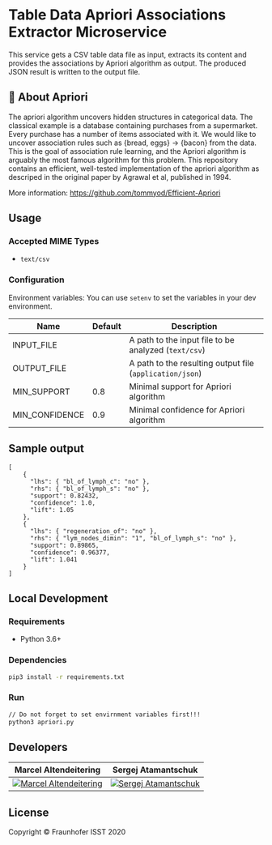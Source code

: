 # Table Data Apriori Associations Extractor Microservice

This service gets a CSV table data file as input, extracts its content and provides the
associations by Apriori algorithm as output. The produced JSON result is written to the output file.

## 🧠 About Apriori
The apriori algorithm uncovers hidden structures in categorical data. The classical example is a database containing purchases from a supermarket. Every purchase has a number of items associated with it. We would like to uncover association rules such as {bread, eggs} -> {bacon} from the data. This is the goal of association rule learning, and the Apriori algorithm is arguably the most famous algorithm for this problem. This repository contains an efficient, well-tested implementation of the apriori algorithm as descriped in the original paper by Agrawal et al, published in 1994.

More information: https://github.com/tommyod/Efficient-Apriori

## Usage

### Accepted MIME Types

+ `text/csv`

### Configuration

Environment variables:
You can use `setenv` to set the variables in your dev environment. 

Name | Default | Description
--- | --- | ---
INPUT_FILE || A path to the input file to be analyzed (`text/csv`)
OUTPUT_FILE || A path to the resulting output file (`application/json`)
MIN_SUPPORT  | 0.8 |  Minimal support for Apriori algorithm
MIN_CONFIDENCE  | 0.9 |  Minimal confidence for Apriori algorithm

## Sample output

```
[
    {
      "lhs": { "bl_of_lymph_c": "no" },
      "rhs": { "bl_of_lymph_s": "no" },
      "support": 0.82432,
      "confidence": 1.0,
      "lift": 1.05
    },
    {
      "lhs": { "regeneration_of": "no" },
      "rhs": { "lym_nodes_dimin": "1", "bl_of_lymph_s": "no" },
      "support": 0.89865,
      "confidence": 0.96377,
      "lift": 1.041
    }
]
```

## Local Development

### Requirements

+ Python 3.6+

### Dependencies

```bash
pip3 install -r requirements.txt
```

### Run

```bash
// Do not forget to set envirnment variables first!!!
python3 apriori.py
```

## Developers

|**Marcel Altendeitering**|**Sergej Atamantschuk**|
|:---:| :---:|
| [![Marcel Altendeitering](https://gitlab.cc-asp.fraunhofer.de/uploads/-/system/user/avatar/3589/avatar.png?width=400)](https://gitlab.cc-asp.fraunhofer.de/maltendeitering) | [![Sergej Atamantschuk](https://gitlab.cc-asp.fraunhofer.de/uploads/-/system/user/avatar/3617/avatar.png?width=400)](https://gitlab.cc-asp.fraunhofer.de/satamantschuk)|

## License

Copyright © Fraunhofer ISST 2020
